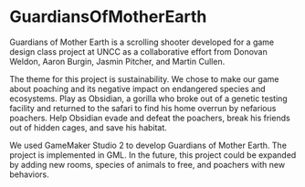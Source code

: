 # GuardiansOfMotherEarth

Guardians of Mother Earth is a scrolling shooter developed for a game design class project at UNCC as a collaborative effort from Donovan Weldon, Aaron Burgin, Jasmin Pitcher, and Martin Cullen. 

The theme for this project is sustainability. We chose to make our game about poaching and its negative impact on endangered species and ecosystems. Play as Obsidian, a gorilla who broke out of a genetic testing facility and returned to the safari to find his home overrun by nefarious poachers. Help Obsidian evade and defeat the poachers, break his friends out of hidden cages, and save his habitat. 

We used GameMaker Studio 2 to develop Guardians of Mother Earth. The project is implemented in GML. In the future, this project could be expanded by adding new rooms, species of animals to free, and poachers with new behaviors. 
